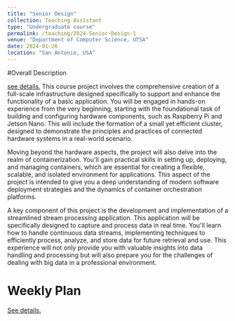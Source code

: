 ```yaml
---
title: "Senior Design"
collection: Teaching Assistant 
type: "Undergraduate course"
permalink: /teaching/2024-Senior-Design-1
venue: "Department of Computer Science, UTSA"
date: 2024-01-26
location: "San Antonio, USA"
---
```


#Overall Description

[see details.](https://docs.google.com/document/d/1WkM3TWNvVBtJfX6Al_4_xWi224NkJsmkLir3FjT__T4/edit#heading=h.taq6zgi07x3t)
This course project involves the comprehensive creation of a full-scale infrastructure designed specifically to support and enhance the functionality of a basic application. You will be engaged in hands-on experience from the very beginning, starting with the foundational task of building and configuring hardware components, such as Raspberry Pi and Jetson Nano. This will include the formation of a small yet efficient cluster, designed to demonstrate the principles and practices of connected hardware systems in a real-world scenario.

Moving beyond the hardware aspects, the project will also delve into the realm of containerization. You'll gain practical skills in setting up, deploying, and managing containers, which are essential for creating a flexible, scalable, and isolated environment for applications. This aspect of the project is intended to give you a deep understanding of modern software deployment strategies and the dynamics of container orchestration platforms.

A key component of this project is the development and implementation of a streamlined stream processing application. This application will be specifically designed to capture and process data in real time. You'll learn how to handle continuous data streams, implementing techniques to efficiently process, analyze, and store data for future retrieval and use. This experience will not only provide you with valuable insights into data handling and processing but will also prepare you for the challenges of dealing with big data in a professional environment.

# Weekly Plan

[See details.](https://docs.google.com/document/d/1a1CZ2ngAoRqGrJe-BgC-AQuLLUkdV54EMUySbpDdoVk/edit#heading=h.q28mhhejgwyq)
